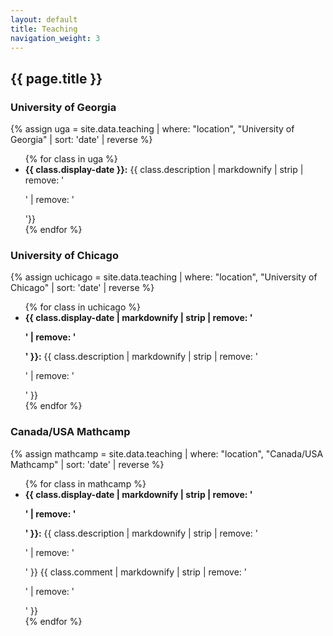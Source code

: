 ```yaml
---
layout: default
title: Teaching
navigation_weight: 3
---
```


## {{ page.title }}

### University of Georgia
{% assign uga = site.data.teaching | where: "location", "University of Georgia" | sort: 'date' | reverse %}
<ul>
{% for class in uga %}
<li>
<strong>{{ class.display-date }}:</strong>
{{ class.description | markdownify | strip | remove: '<p>' | remove: '</p>'}}
</li>
{% endfor %}
</ul>

### University of Chicago
{% assign uchicago = site.data.teaching | where: "location", "University of Chicago" | sort: 'date' | reverse %}
<ul>
{% for class in uchicago %}
<li>
<strong>{{ class.display-date | markdownify | strip | remove: '<p>' | remove: '</p>' }}:</strong>
{{ class.description | markdownify | strip | remove: '<p>' | remove: '</p>' }}
</li>
{% endfor %}
</ul>

### Canada/USA Mathcamp
{% assign mathcamp = site.data.teaching | where: "location", "Canada/USA Mathcamp" | sort: 'date' | reverse %}
<ul>
{% for class in mathcamp %}
<li>
<strong>{{ class.display-date | markdownify | strip | remove: '<p>' | remove: '</p>' }}:</strong>
{{ class.description | markdownify | strip | remove: '<p>' | remove: '</p>' }}
{{ class.comment | markdownify | strip | remove: '<p>' | remove: '</p>' }}
</li>
{% endfor %}
</ul>
